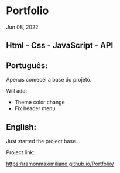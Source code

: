 # Portfolio

Jun 08, 2022

## Html - Css - JavaScript - API

## Português:

Apenas comecei a base do projeto.

Will add:

- Theme color change
- Fix header menu



## English:

Just started the project base...

Project link:

https://ramonmaximiliano.github.io/Portfolio/

